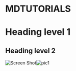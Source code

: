 # MDTUTORIALS
# Heading level 1
## Heading level 2


![Screen Shot](pic1.png)![pic1](https://github.com/user-attachments/assets/01dc5aa0-7b2a-4f4c-ac7c-5f2abd75f99a)

